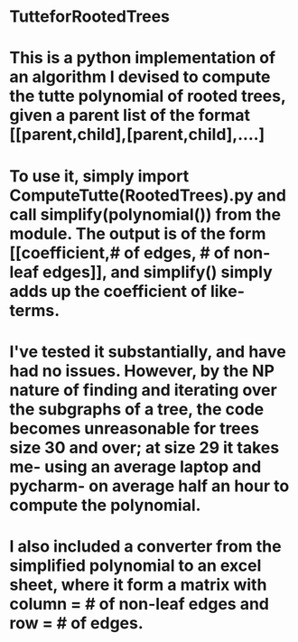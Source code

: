 # TutteforRootedTrees

# This is a python implementation of an algorithm I devised to compute the tutte polynomial of rooted trees, given a parent list of the format [[parent,child],[parent,child],....]

# To use it, simply import ComputeTutte(RootedTrees).py and call simplify(polynomial()) from the module. The output is of the form [[coefficient,# of edges, # of non-leaf edges]], and simplify() simply adds up the coefficient of like-terms.

# I've tested it substantially, and have had no issues. However, by the NP nature of finding and iterating over the subgraphs of a tree, the code becomes unreasonable for trees size 30 and over; at size 29 it takes me- using an average laptop and pycharm- on average half an hour to compute the polynomial.

# I also included a converter from the simplified polynomial to an excel sheet, where it form a matrix with column = # of non-leaf edges and row = # of edges.


